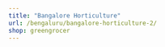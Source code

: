 ```yaml
---
title: "Bangalore Horticulture"
url: /bengaluru/bangalore-horticulture-2/
shop: greengrocer
---
```

